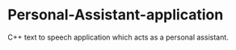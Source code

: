 # Personal-Assistant-application
C++ text to speech application which acts as a personal assistant. 
